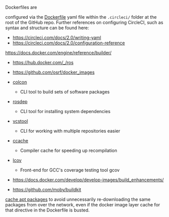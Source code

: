 Dockerfiles are 

configured via the [Dockerfile](/Dockerfile) yaml file within the `.circleci/` folder at the root of the GitHub repo. Further references on configuring CircleCI, such as syntax and structure can be found here:

* https://circleci.com/docs/2.0/writing-yaml
* https://circleci.com/docs/2.0/configuration-reference

https://docs.docker.com/engine/reference/builder/


* https://hub.docker.com/_/ros
* https://github.com/osrf/docker_images


* [colcon](https://colcon.readthedocs.io/en/released)
  * CLI tool to build sets of software packages
* [rosdep](http://wiki.ros.org/rosdep)
  * CLI tool for installing system dependencies
* [vcstool](https://github.com/dirk-thomas/vcstool)
  * CLI for working with multiple repositories easier



* [ccache](https://ccache.dev)
  * Compiler cache for speeding up recompilation
* [lcov](http://ltp.sourceforge.net/coverage/lcov.php)
  * Front-end for GCC's coverage testing tool gcov

* https://docs.docker.com/develop/develop-images/build_enhancements/
* https://github.com/moby/buildkit


[cache apt packages](https://github.com/moby/buildkit/blob/master/frontend/dockerfile/docs/experimental.md#example-cache-apt-packages) to avoid unnecessarily re-downloading the same packages from over the network, even if the docker image layer cache for that directive in the Dockerfile is busted.
